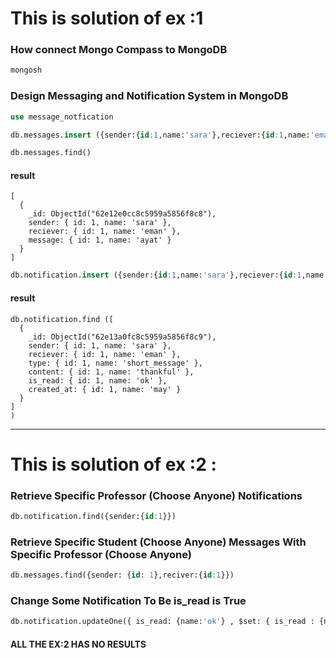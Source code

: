 
# This is solution  of ex :1


### How connect Mongo Compass to MongoDB
```sql
mongosh
```

### Design Messaging and Notification System in MongoDB
```sql
use message_notfication

db.messages.insert ({sender:{id:1,name:'sara'},reciever:{id:1,name:'eman'},message:{id:1,name:'ayat'}})

db.messages.find()
```
#### result

```
[
  {
    _id: ObjectId("62e12e0cc8c5959a5856f8c8"),
    sender: { id: 1, name: 'sara' },
    reciever: { id: 1, name: 'eman' },
    message: { id: 1, name: 'ayat' }
  }
]
```

```sql
db.notification.insert ({sender:{id:1,name:'sara'},reciever:{id:1,name:'eman'},type:{id:1,name:'short_message'},content:{id:1,name:'thankful'},is_read:{id:1,name:'ok'},created_at:{id:1,name:'may'}})
```

#### result 
```
db.notification.find ([
  {
    _id: ObjectId("62e13a0fc8c5959a5856f8c9"),
    sender: { id: 1, name: 'sara' },
    reciever: { id: 1, name: 'eman' },
    type: { id: 1, name: 'short_message' },
    content: { id: 1, name: 'thankful' },
    is_read: { id: 1, name: 'ok' },
    created_at: { id: 1, name: 'may' }
  }
]
)
```
_________________________________________________________________________________________________________________________________________________________

# This is solution  of ex :2 :


### Retrieve Specific Professor (Choose Anyone) Notifications

```sql
db.notification.find({sender:{id:1}})
``` 
 
 
### Retrieve Specific Student (Choose Anyone) Messages With Specific Professor (Choose Anyone)

```sql
db.messages.find({sender: {id: 1},reciver:{id:1}})
```

### Change Some Notification To Be is_read is True
 
```sql
db.notification.updateOne({ is_read: {name:'ok'} , $set: { is_read : {name: null }} })
```

#### ALL THE EX:2 HAS NO RESULTS


